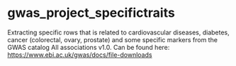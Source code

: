 # gwas_project_specifictraits
Extracting specific rows that is related to cardiovascular diseases, diabetes, cancer (colorectal, ovary, prostate) and some specific markers from the GWAS catalog All associations v1.0. Can be found here: https://www.ebi.ac.uk/gwas/docs/file-downloads
